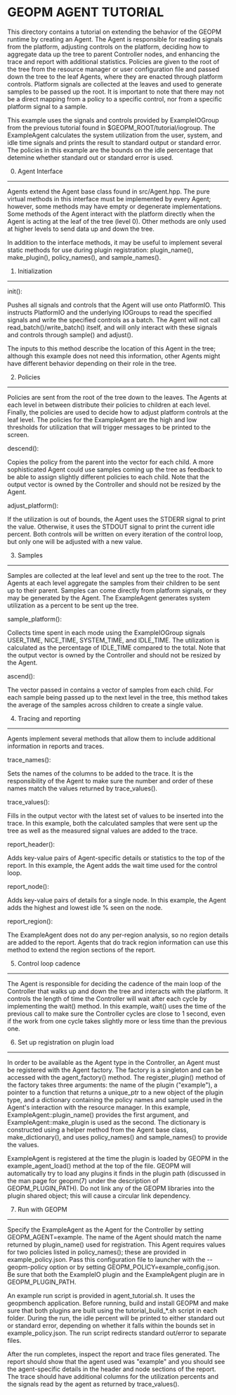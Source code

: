 GEOPM AGENT TUTORIAL
====================

This directory contains a tutorial on extending the behavior of the
GEOPM runtime by creating an Agent.  The Agent is responsible for
reading signals from the platform, adjusting controls on the platform,
deciding how to aggregate data up the tree to parent Controller nodes,
and enhancing the trace and report with additional statistics.
Policies are given to the root of the tree from the resource manager
or user configuration file and passed down the tree to the leaf
Agents, where they are enacted through platform controls.  Platform
signals are collected at the leaves and used to generate samples to be
passed up the root.  It is important to note that there may not be a
direct mapping from a policy to a specific control, nor from a
specific platform signal to a sample.

This example uses the signals and controls provided by ExampleIOGroup
from the previous tutorial found in $GEOPM_ROOT/tutorial/iogroup.  The
ExampleAgent calculates the system utilization from the user, system,
and idle time signals and prints the result to standard output or
standard error.  The policies in this example are the bounds on the
idle percentage that detemine whether standard out or standard error
is used.


0. Agent Interface
------------------

Agents extend the Agent base class found in src/Agent.hpp.  The pure
virtual methods in this interface must be implemented by every Agent;
however, some methods may have empty or degenerate implementations.
Some methods of the Agent interact with the platform directly when the
Agent is acting at the leaf of the tree (level 0).  Other methods are
only used at higher levels to send data up and down the tree.

In addition to the interface methods, it may be useful to implement
several static methods for use during plugin registration: plugin_name(),
make_plugin(), policy_names(), and sample_names().


1. Initialization
-----------------

init():

  Pushes all signals and controls that the Agent will use onto
  PlatformIO.  This instructs PlatformIO and the underlying IOGroups
  to read the specified signals and write the specified controls as a
  batch.  The Agent will not call read_batch()/write_batch() itself,
  and will only interact with these signals and controls through
  sample() and adjust().

  The inputs to this method describe the location of this Agent in the
  tree; although this example does not need this information, other
  Agents might have different behavior depending on their role in the
  tree.


2. Policies
-----------

Policies are sent from the root of the tree down to the leaves.  The
Agents at each level in between distribute their policies to children
at each level. Finally, the policies are used to decide how to adjust
platform controls at the leaf level.  The policies for the
ExampleAgent are the high and low thresholds for utilization that will
trigger messages to be printed to the screen.

descend():

  Copies the policy from the parent into the vector for each child.
  A more sophisticated Agent could use samples coming up the tree as
  feedback to be able to assign slightly different policies to each
  child.  Note that the output vector is owned by the Controller
  and should not be resized by the Agent.

adjust_platform():

  If the utilization is out of bounds, the Agent uses the STDERR
  signal to print the value.  Otherwise, it uses the STDOUT signal to
  print the current idle percent.  Both controls will be written on
  every iteration of the control loop, but only one will be adjusted
  with a new value.


3. Samples
----------

Samples are collected at the leaf level and sent up the tree to the
root.  The Agents at each level aggregate the samples from their
children to be sent up to their parent.  Samples can come directly
from platform signals, or they may be generated by the Agent.  The
ExampleAgent generates system utilization as a percent to be sent up
the tree.

sample_platform():

  Collects time spent in each mode using the ExampleIOGroup signals
  USER_TIME, NICE_TIME, SYSTEM_TIME, and IDLE_TIME.  The utilization
  is calculated as the percentage of IDLE_TIME compared to the
  total.  Note that the output vector is owned by the Controller and
  should not be resized by the Agent.

ascend():

  The vector passed in contains a vector of samples from each child.
  For each sample being passed up to the next level in the tree,
  this method takes the average of the samples across children to
  create a single value.


4. Tracing and reporting
------------------------

Agents implement several methods that allow them to include additional
information in reports and traces.

trace_names():

  Sets the names of the columns to be added to the trace.  It is the
  responsibility of the Agent to make sure the number and order of
  these names match the values returned by trace_values().

trace_values():

  Fills in the output vector with the latest set of values to be
  inserted into the trace.  In this example, both the calculated
  samples that were sent up the tree as well as the measured signal
  values are added to the trace.

report_header():

  Adds key-value pairs of Agent-specific details or statistics to the
  top of the report.  In this example, the Agent adds the wait time
  used for the control loop.

report_node():

  Adds key-value pairs of details for a single node.  In this example,
  the Agent adds the highest and lowest idle % seen on the node.

report_region():

  The ExampleAgent does not do any per-region analysis, so no region
  details are added to the report.  Agents that do track region
  information can use this method to extend the region sections of
  the report.


5. Control loop cadence
-----------------------

The Agent is responsible for deciding the cadence of the main loop
of the Controller that walks up and down the tree and interacts with the
platform.  It controls the length of time the Controller will wait
after each cycle by implementing the wait() method.  In this example,
wait() uses the time of the previous call to make sure the Controller
cycles are close to 1 second, even if the work from one cycle takes
slightly more or less time than the previous one.


6. Set up registration on plugin load
-------------------------------------

In order to be available as the Agent type in the Controller, an Agent
must be registered with the Agent factory.  The factory is a singleton
and can be accessed with the agent_factory() method.  The
register_plugin() method of the factory takes three arguments: the
name of the plugin ("example"), a pointer to a function that returns a
unique_ptr to a new object of the plugin type, and a dictionary
containing the policy names and sample used in the Agent's interaction
with the resource manager.  In this example,
ExampleAgent::plugin_name() provides the first argument, and
ExampleAgent::make_plugin is used as the second.  The dictionary is
constructed using a helper method from the Agent base class,
make_dictionary(), and uses policy_names() and sample_names() to
provide the values.

ExampleAgent is registered at the time the plugin is loaded by GEOPM
in the example_agent_load() method at the top of the file.  GEOPM will
automatically try to load any plugins it finds in the plugin path
(discussed in the man page for geopm(7) under the description of
GEOPM_PLUGIN_PATH).  Do not link any of the GEOPM libraries into the
plugin shared object; this will cause a circular link dependency.


7. Run with GEOPM
-----------------

Specify the ExampleAgent as the Agent for the Controller by setting
GEOPM_AGENT=example.  The name of the Agent should match the name
returned by plugin_name() used for registration.  This Agent requires
values for two policies listed in policy_names(); these are provided
in example_policy.json.  Pass this configuration file to launcher with
the --geopm-policy option or by setting
GEOPM_POLICY=example_config.json.  Be sure that both the ExampleIO
plugin and the ExampleAgent plugin are in GEOPM_PLUGIN_PATH.

An example run script is provided in agent_tutorial.sh.  It uses the
geopmbench application.  Before running, build and install GEOPM and
make sure that both plugins are built using the tutorial_build_*.sh
script in each folder.  During the run, the idle percent will be
printed to either standard out or standard error, depending on whether
it falls within the bounds set in example_policy.json.  The run script
redirects standard out/error to separate files.

After the run completes, inspect the report and trace files generated.
The report should show that the agent used was "example" and you should see
the agent-specific details in the header and node sections of the report.
The trace should have additional columns for the utilization percents and
the signals read by the agent as returned by trace_values().
